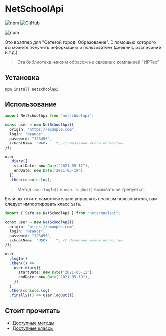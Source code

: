 # NetSchoolApi

![npm](https://img.shields.io/npm/v/netschoolapi)
![GitHub](https://img.shields.io/github/license/lentryd/netschoolapi?color=blue)

![npm](https://img.shields.io/npm/dt/netschoolapi)

Это враппер для "Сетевой город. Образование". С помощью которого вы можете получить информацию о пользователе (дневник, расписание и т.д.)

> Эта библиотека никоим образом не связана с компанией "ИРТех"

## Установка

```bash
npm install netschoolapi
```

## Использование

```typescript
import NetSchoolApi from "netschoolapi";

const user = new NetSchoolApi({
  origin: "https://example.com",
  login: "Иванов",
  password: "123456",
  schoolName: "МБОУ ...", // Название школы полностью
});

user
  .diary({
    startDate: new Date("2021-05-12"),
    endDate: new Date("2021-05-19"),
  })
  .then(console.log);
```

> Метод `user.logIn()` и `user.logOut()` вызывать не требуется.

Если вы хотите самостоятельно управлять сеансом пользователя, вам следует импортировать класс `Safe`.

```typescript
import { Safe as NetSchoolApi } from "netschoolapi";

const user = new NetSchoolApi({
  origin: "https://example.com",
  login: "Иванов",
  password: "123456",
  schoolName: "МБОУ ...", // Название школы полностью
});

user
  .logIn()
  .then(() =>
    user.diary({
      startDate: new Date("2021-05-12"),
      endDate: new Date("2021-05-19"),
    })
  )
  .then(console.log)
  .finally(() => user.logOut());
```

## Стоит прочитать

- [Доступные методы](./docs/guide.md)
- [Доступные классы](./docs/reference.md)
